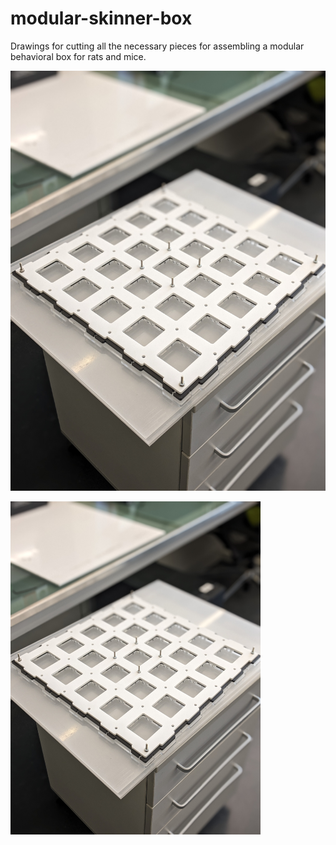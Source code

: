 # modular-skinner-box
Drawings for cutting all the necessary pieces for assembling a modular behavioral box for rats and mice.

![demo](media/photos/wall.jpg)

<img src = "media/photos/wall.jpg" width="400">
